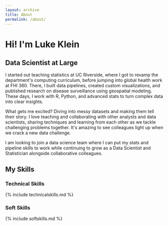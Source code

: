 ```yaml
---
layout: archive
title: About
permalink: /about/
---
```

# Hi! I'm Luke Klein 

## Data Scientist at Large

I started out teaching statistics at UC Riverside, where I got to revamp the department's computing curriculum, before jumping into global health work at FHI 360. There, I built data pipelines, created custom visualizations, and published research on disease surveillance using geospatial modeling. These days, I work with R, Python, and advanced stats to turn complex data into clear insights.

What gets me excited? Diving into messy datasets and making them tell their story. I love teaching and collaborating with other analysts and data scientists, sharing techniques and learning from each other as we tackle challenging problems together. It's amazing to see colleagues light up when we crack a new data challenge.

 I am looking to join a data science team where I can put my stats and pipeline skills to work while continuing to grow as a Data Scientist and Statistician alongside collaborative colleagues.

 ## My Skills

 ### Technical Skills

{% include technicalskills.md %}

 ### Soft Skills

 {% include softskills.md %}